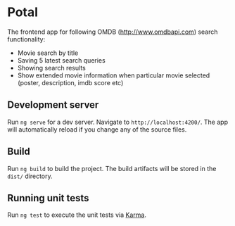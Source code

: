 # Potal

The frontend app for following OMDB (http://www.omdbapi.com) search functionality:
- Movie search by title
- Saving 5 latest search queries
- Showing search results
- Show extended movie information when particular movie selected (poster, description, imdb score etc)

## Development server

Run `ng serve` for a dev server. Navigate to `http://localhost:4200/`. The app will automatically reload if you change any of the source files.

## Build

Run `ng build` to build the project. The build artifacts will be stored in the `dist/` directory.

## Running unit tests

Run `ng test` to execute the unit tests via [Karma](https://karma-runner.github.io).
